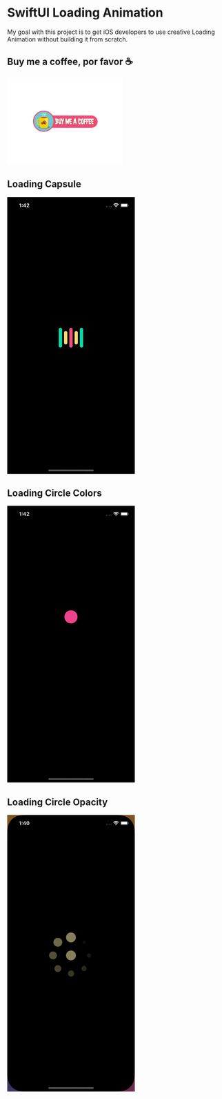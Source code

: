 # SwiftUI Loading Animation

My goal with this project is to get iOS developers to use creative Loading Animation without building it from scratch.


## Buy me a coffee, por favor ☕

<a href="https://www.buymeacoffee.com/adamkif" target="_blank"><img src="https://github.com/adam-kif/SwiftUI-Loading-Animation/blob/main/SwiftUI-Loading-Animation/BuyMeACoffee.png" alt="Buy Me A Coffee" height="200" /></a>


## Loading Capsule

![Loading Capsule](https://github.com/adam-kif/SwiftUI-Loading-Animation/blob/main/SwiftUI-Loading-Animation/LoadingCapsule.gif)


## Loading Circle Colors

![Loading Circle Colors](https://github.com/adam-kif/SwiftUI-Loading-Animation/blob/main/SwiftUI-Loading-Animation/LoadingCircleColors.gif)


## Loading Circle Opacity

![Loading Circle Opacity](https://github.com/adam-kif/SwiftUI-Loading-Animation/blob/main/SwiftUI-Loading-Animation/LoadingCircleOpacity.gif)
